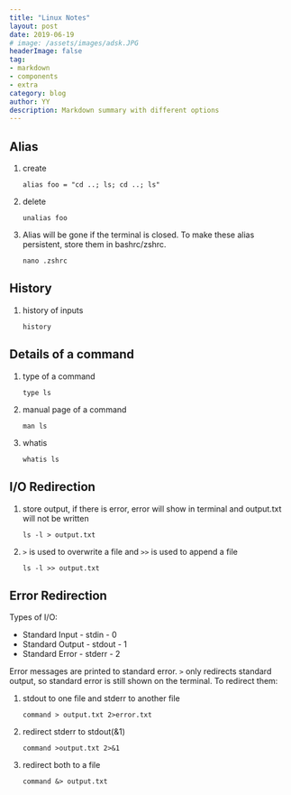 ```yaml
---
title: "Linux Notes"
layout: post
date: 2019-06-19
# image: /assets/images/adsk.JPG
headerImage: false
tag:
- markdown
- components
- extra
category: blog
author: YY
description: Markdown summary with different options
---
```


## Alias
1. create 
    ```
    alias foo = "cd ..; ls; cd ..; ls"
    ```
2. delete
    ```
    unalias foo
    ```
3. Alias will be gone if the terminal is closed. To make these alias persistent, store them in bashrc/zshrc.
    ```
    nano .zshrc
    ```

## History
1. history of inputs
    ```
    history
    ```

## Details of a command
1. type of a command
    ```
    type ls
    ```
2. manual page of a command
    ```
    man ls
    ```
3. whatis
    ```
    whatis ls
    ```

## I/O Redirection
1. store output, if there is error, error will show in terminal and output.txt will not be written
    ```
    ls -l > output.txt
    ```
2. `>` is used to overwrite a file and `>>` is used to append a file
    ```
    ls -l >> output.txt
    ```

## Error Redirection
Types of I/O: 
* Standard Input - stdin - 0
* Standard Output - stdout - 1
* Standard Error - stderr - 2

Error messages are printed to standard error. `>` only redirects standard output, so standard error is still shown on the terminal. To redirect them:
1. stdout to one file and stderr to another file
    ```
    command > output.txt 2>error.txt
    ```
2. redirect stderr to stdout(&1)
    ```
    command >output.txt 2>&1
    ```
3. redirect both to a file
    ```
    command &> output.txt
    ```